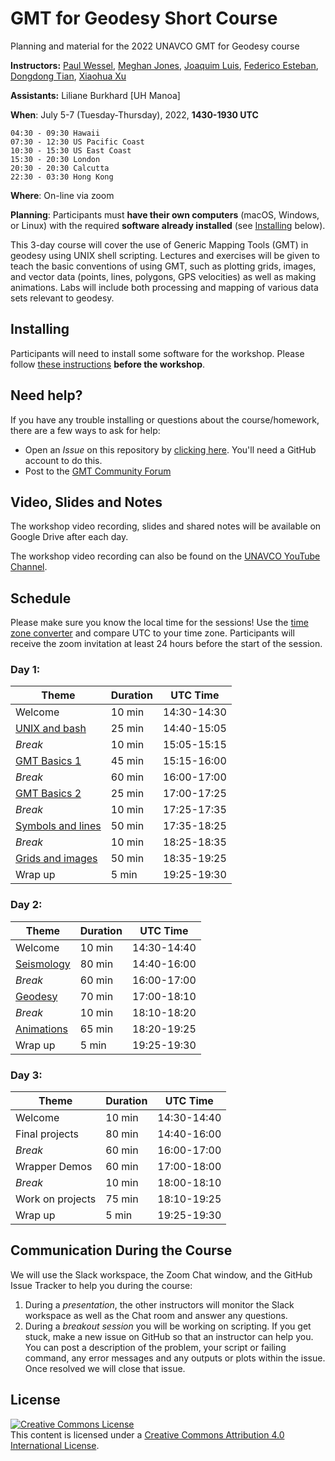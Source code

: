 # GMT for Geodesy Short Course

Planning and material for the 2022 UNAVCO GMT for Geodesy course

**Instructors:**
[Paul Wessel](http://www.soest.hawaii.edu/wessel/),
[Meghan Jones](https://github.com/meghanrjones),
[Joaquim Luis](http://joa-quim.pt),
[Federico Esteban](https://github.com/Esteban82),
[Dongdong Tian](https://seisman.info/),
[Xiaohua Xu](https://www.researchgate.net/profile/Xiaohua_Xu7)

**Assistants:**
Liliane Burkhard [UH Manoa]

**When**:
July 5-7 (Tuesday-Thursday), 2022, **1430-1930 UTC**

```
04:30 - 09:30 Hawaii
07:30 - 12:30 US Pacific Coast
10:30 - 15:30 US East Coast
15:30 - 20:30 London
20:30 - 20:30 Calcutta
22:30 - 03:30 Hong Kong
```

**Where**:
On-line via zoom

**Planning**:
Participants must **have their own computers** (macOS, Windows, or Linux) with the
required **software already installed** (see [Installing](#installing) below).

This 3-day course will cover the use of Generic Mapping Tools (GMT) in geodesy
using UNIX shell scripting. Lectures and exercises will be given to teach the
basic conventions of using GMT, such as plotting grids, images, and vector data
(points, lines, polygons, GPS velocities) as well as making animations. Labs will
include both processing and mapping of various data sets relevant to geodesy.

## Installing

Participants will need to install some software for the workshop.
Please follow [these instructions](INSTALL.md) **before the workshop**.

## Need help?

If you have any trouble installing or questions about the course/homework,
there are a few ways to ask for help:

* Open an *Issue* on this repository by
  [clicking here](https://github.com/GenericMappingTools/gmt-for-geodesy/issues/new/choose).
  You'll need a GitHub account to do this.
* Post to the [GMT Community Forum](https://forum.generic-mapping-tools.org/)

## Video, Slides and Notes

The workshop video recording, slides and shared notes will be available on Google Drive after each day.

The workshop video recording can also be found on the [UNAVCO YouTube Channel](https://youtube.com/playlist?list=PLzmugeDoplFPtWkrCqWWWZGZzPQr_k0Kx).

## Schedule

Please make sure you know the local time for the sessions!  Use the [time zone converter](https://www.timeanddate.com/worldclock/converter.html)
and compare UTC to your time zone.
Participants will receive the zoom invitation at least 24 hours before the start of the session.

### Day 1:

| **Theme** | **Duration** | **UTC Time** |
|-----------|--------------|--------------|
| Welcome   | 10 min | 14:30-14:30  |
| [UNIX and bash](bash)    | 25 min | 14:40-15:05  |
| *Break*         | 10 min | 15:05-15:15  |
| [GMT Basics 1](basics)    | 45 min |  15:15-16:00  |
| *Break*      | 60 min | 16:00-17:00  |
| [GMT Basics 2](basics)    | 25 min |  17:00-17:25  |
| *Break*         | 10 min | 17:25-17:35  |
| [Symbols and lines](line_symbols)      | 50 min | 17:35-18:25 |
| *Break*         | 10 min |  18:25-18:35  |
| [Grids and images](grids)      | 50 min |  18:35-19:25  |
| Wrap up      | 5 min |  19:25-19:30  |

### Day 2:

| **Theme** | **Duration** | **UTC Time** |
|-----------|--------------|--------------|
| Welcome   | 10 min | 14:30-14:40  |
| [Seismology](seismology) | 80 min |  14:40-16:00  |
| *Break*      | 60 min | 16:00-17:00  |
| [Geodesy](geodesy)  | 70 min |  17:00-18:10  |
| *Break*      | 10 min |  18:10-18:20 |
| [Animations](animation)      | 65 min | 18:20-19:25  |
| Wrap up      | 5 min |  19:25-19:30  |

### Day 3:

| **Theme** | **Duration** | **UTC Time** |
|-----------|--------------|--------------|
| Welcome   | 10 min | 14:30-14:40  |
| Final projects      | 80 min | 14:40-16:00  |
| *Break*      | 60 min | 16:00-17:00  |
| Wrapper Demos      | 60 min | 17:00-18:00  |
| *Break*      | 10 min |  18:00-18:10 |
| Work on projects      | 75 min | 18:10-19:25  |
| Wrap up      | 5 min |  19:25-19:30  |

## Communication During the Course

We will use the Slack workspace, the Zoom Chat window, and the GitHub Issue Tracker to help you during the course:
1. During a *presentation*, the other instructors will monitor the Slack workspace as well as the Chat room and answer any questions.
2. During a *breakout session* you will be working on scripting.  If you get stuck, make a new issue on GitHub so that an instructor
   can help you.  You can post a description of the problem, your script or failing command, any error messages and any outputs or plots within the issue.
   Once resolved we will close that issue.

## License

<a rel="license" href="http://creativecommons.org/licenses/by/4.0/"><img alt="Creative Commons License" style="border-width:0" src="https://i.creativecommons.org/l/by/4.0/88x31.png" /></a><br />This content is licensed under a
<a rel="license" href="http://creativecommons.org/licenses/by/4.0/">Creative Commons Attribution 4.0 International License</a>.
